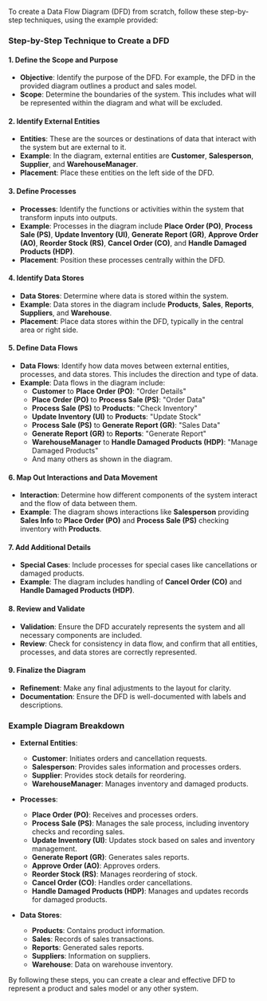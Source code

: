 To create a Data Flow Diagram (DFD) from scratch, follow these step-by-step techniques, using the example provided:

### **Step-by-Step Technique to Create a DFD**

#### **1. Define the Scope and Purpose**
   - **Objective**: Identify the purpose of the DFD. For example, the DFD in the provided diagram outlines a product and sales model.
   - **Scope**: Determine the boundaries of the system. This includes what will be represented within the diagram and what will be excluded.

#### **2. Identify External Entities**
   - **Entities**: These are the sources or destinations of data that interact with the system but are external to it.
   - **Example**: In the diagram, external entities are **Customer**, **Salesperson**, **Supplier**, and **WarehouseManager**.
   - **Placement**: Place these entities on the left side of the DFD.

#### **3. Define Processes**
   - **Processes**: Identify the functions or activities within the system that transform inputs into outputs.
   - **Example**: Processes in the diagram include **Place Order (PO)**, **Process Sale (PS)**, **Update Inventory (UI)**, **Generate Report (GR)**, **Approve Order (AO)**, **Reorder Stock (RS)**, **Cancel Order (CO)**, and **Handle Damaged Products (HDP)**.
   - **Placement**: Position these processes centrally within the DFD.

#### **4. Identify Data Stores**
   - **Data Stores**: Determine where data is stored within the system.
   - **Example**: Data stores in the diagram include **Products**, **Sales**, **Reports**, **Suppliers**, and **Warehouse**.
   - **Placement**: Place data stores within the DFD, typically in the central area or right side.

#### **5. Define Data Flows**
   - **Data Flows**: Identify how data moves between external entities, processes, and data stores. This includes the direction and type of data.
   - **Example**: Data flows in the diagram include:
     - **Customer** to **Place Order (PO)**: "Order Details"
     - **Place Order (PO)** to **Process Sale (PS)**: "Order Data"
     - **Process Sale (PS)** to **Products**: "Check Inventory"
     - **Update Inventory (UI)** to **Products**: "Update Stock"
     - **Process Sale (PS)** to **Generate Report (GR)**: "Sales Data"
     - **Generate Report (GR)** to **Reports**: "Generate Report"
     - **WarehouseManager** to **Handle Damaged Products (HDP)**: "Manage Damaged Products"
     - And many others as shown in the diagram.

#### **6. Map Out Interactions and Data Movement**
   - **Interaction**: Determine how different components of the system interact and the flow of data between them.
   - **Example**: The diagram shows interactions like **Salesperson** providing **Sales Info** to **Place Order (PO)** and **Process Sale (PS)** checking inventory with **Products**.

#### **7. Add Additional Details**
   - **Special Cases**: Include processes for special cases like cancellations or damaged products.
   - **Example**: The diagram includes handling of **Cancel Order (CO)** and **Handle Damaged Products (HDP)**.

#### **8. Review and Validate**
   - **Validation**: Ensure the DFD accurately represents the system and all necessary components are included.
   - **Review**: Check for consistency in data flow, and confirm that all entities, processes, and data stores are correctly represented.

#### **9. Finalize the Diagram**
   - **Refinement**: Make any final adjustments to the layout for clarity.
   - **Documentation**: Ensure the DFD is well-documented with labels and descriptions.

### **Example Diagram Breakdown**

- **External Entities**:
  - **Customer**: Initiates orders and cancellation requests.
  - **Salesperson**: Provides sales information and processes orders.
  - **Supplier**: Provides stock details for reordering.
  - **WarehouseManager**: Manages inventory and damaged products.

- **Processes**:
  - **Place Order (PO)**: Receives and processes orders.
  - **Process Sale (PS)**: Manages the sale process, including inventory checks and recording sales.
  - **Update Inventory (UI)**: Updates stock based on sales and inventory management.
  - **Generate Report (GR)**: Generates sales reports.
  - **Approve Order (AO)**: Approves orders.
  - **Reorder Stock (RS)**: Manages reordering of stock.
  - **Cancel Order (CO)**: Handles order cancellations.
  - **Handle Damaged Products (HDP)**: Manages and updates records for damaged products.

- **Data Stores**:
  - **Products**: Contains product information.
  - **Sales**: Records of sales transactions.
  - **Reports**: Generated sales reports.
  - **Suppliers**: Information on suppliers.
  - **Warehouse**: Data on warehouse inventory.

By following these steps, you can create a clear and effective DFD to represent a product and sales model or any other system.
